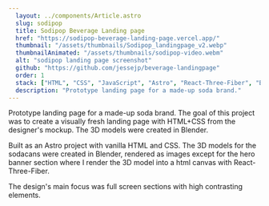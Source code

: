 ```yaml
---
  layout: ../components/Article.astro
  slug: sodipop
  title: Sodipop Beverage Landing page
  href: "https://sodipop-beverage-landing-page.vercel.app/"
  thumbnail: "/assets/thumbnails/Sodipop_landingpage_v2.webp"
  thumbnailAnimated: "/assets/thumbnails/sodipop-video.webm"
  alt: "sodipop landing page screenshot"
  github: "https://github.com/jessejp/beverage-landingpage"
  order: 1
  stack: ["HTML", "CSS", "JavaScript", "Astro", "React-Three-Fiber", "Blender"]
  description: "Prototype landing page for a made-up soda brand."
---
```

Prototype landing page for a made-up soda brand. The goal of this project was to create a visually fresh landing page with HTML+CSS from the designer's mockup. The 3D models were created in Blender.

Built as an Astro project with vanilla HTML and CSS. The 3D models for the sodacans were created in Blender, rendered as images except for the hero banner section where I render the 3D model into a html canvas with React-Three-Fiber.

The design's main focus was full screen sections with high contrasting elements.